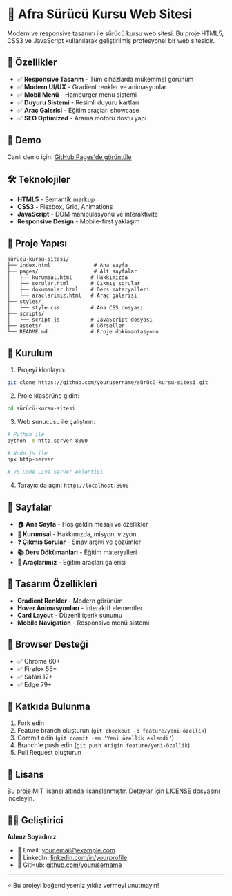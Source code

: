 # 🚗 Afra Sürücü Kursu Web Sitesi

Modern ve responsive tasarımı ile sürücü kursu web sitesi. Bu proje HTML5, CSS3 ve JavaScript kullanılarak geliştirilmiş profesyonel bir web sitesidir.

## 🌟 Özellikler

- ✅ **Responsive Tasarım** - Tüm cihazlarda mükemmel görünüm
- ✅ **Modern UI/UX** - Gradient renkler ve animasyonlar
- ✅ **Mobil Menü** - Hamburger menu sistemi
- ✅ **Duyuru Sistemi** - Resimli duyuru kartları
- ✅ **Araç Galerisi** - Eğitim araçları showcase
- ✅ **SEO Optimized** - Arama motoru dostu yapı

## 📱 Demo

Canlı demo için: [GitHub Pages'de görüntüle](https://yourusername.github.io/sürücü-kursu-sitesi)

## 🛠️ Teknolojiler

- **HTML5** - Semantik markup
- **CSS3** - Flexbox, Grid, Animations
- **JavaScript** - DOM manipülasyonu ve interaktivite
- **Responsive Design** - Mobile-first yaklaşım

## 📁 Proje Yapısı

```
sürücü-kursu-sitesi/
├── index.html              # Ana sayfa
├── pages/                  # Alt sayfalar
│   ├── kurumsal.html      # Hakkımızda
│   ├── sorular.html       # Çıkmış sorular
│   ├── dokumanlar.html    # Ders materyalleri
│   └── araclarimiz.html   # Araç galerisi
├── styles/
│   └── style.css          # Ana CSS dosyası
├── scripts/
│   └── script.js          # JavaScript dosyası
├── assets/                # Görseller
└── README.md              # Proje dokümantasyonu
```

## 🚀 Kurulum

1. Projeyi klonlayın:
```bash
git clone https://github.com/yourusername/sürücü-kursu-sitesi.git
```

2. Proje klasörüne gidin:
```bash
cd sürücü-kursu-sitesi
```

3. Web sunucusu ile çalıştırın:
```bash
# Python ile
python -m http.server 8000

# Node.js ile
npx http-server

# VS Code Live Server eklentisi
```

4. Tarayıcıda açın: `http://localhost:8000`

## 📄 Sayfalar

- **🏠 Ana Sayfa** - Hoş geldin mesajı ve özellikler
- **🏢 Kurumsal** - Hakkımızda, misyon, vizyon
- **❓ Çıkmış Sorular** - Sınav arşivi ve çözümler
- **📚 Ders Dökümanları** - Eğitim materyalleri
- **🚗 Araçlarımız** - Eğitim araçları galerisi

## 🎨 Tasarım Özellikleri

- **Gradient Renkler** - Modern görünüm
- **Hover Animasyonları** - İnteraktif elementler
- **Card Layout** - Düzenli içerik sunumu
- **Mobile Navigation** - Responsive menü sistemi

## 📱 Browser Desteği

- ✅ Chrome 60+
- ✅ Firefox 55+
- ✅ Safari 12+
- ✅ Edge 79+

## 🤝 Katkıda Bulunma

1. Fork edin
2. Feature branch oluşturun (`git checkout -b feature/yeni-özellik`)
3. Commit edin (`git commit -am 'Yeni özellik eklendi'`)
4. Branch'e push edin (`git push origin feature/yeni-özellik`)
5. Pull Request oluşturun

## 📄 Lisans

Bu proje MIT lisansı altında lisanslanmıştır. Detaylar için [LICENSE](LICENSE) dosyasını inceleyin.

## 👨‍💻 Geliştirici

**Adınız Soyadınız**
- 📧 Email: your.email@example.com
- 💼 LinkedIn: [linkedin.com/in/yourprofile](https://linkedin.com/in/yourprofile)
- 🐙 GitHub: [github.com/yourusername](https://github.com/yourusername)

---

⭐ Bu projeyi beğendiyseniz yıldız vermeyi unutmayın!
